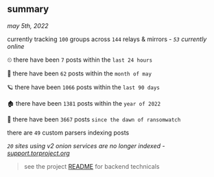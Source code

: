 
## summary
_may 5th, 2022_

currently tracking `100` groups across `144` relays & mirrors - _`53` currently online_

⏲ there have been `7` posts within the `last 24 hours`

🦈 there have been `62` posts within the `month of may`

🪐 there have been `1066` posts within the `last 90 days`

🏚 there have been `1381` posts within the `year of 2022`

🦕 there have been `3667` posts `since the dawn of ransomwatch`

there are `49` custom parsers indexing posts

_`20` sites using v2 onion services are no longer indexed - [support.torproject.org](https://support.torproject.org/onionservices/v2-deprecation/)_

> see the project [README](https://github.com/thetanz/ransomwatch#ransomwatch--) for backend technicals
